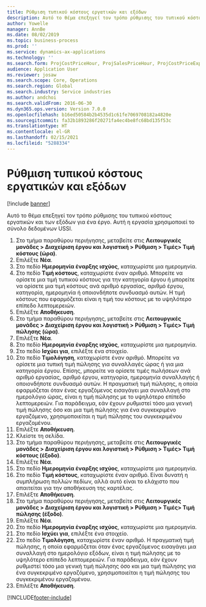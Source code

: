 ```yaml
---
title: Ρύθμιση τυπικού κόστους εργατικών και εξόδων
description: Αυτό το θέμα επεξηγεί τον τρόπο ρύθμισης του τυπικού κόστους εργατικών και των εξόδων για ένα έργο.
author: Yowelle
manager: AnnBe
ms.date: 08/02/2019
ms.topic: business-process
ms.prod: ''
ms.service: dynamics-ax-applications
ms.technology: ''
ms.search.form: ProjCostPriceHour, ProjSalesPriceHour, ProjCostPriceExpense, ProjSalesPriceCost
audience: Application User
ms.reviewer: josaw
ms.search.scope: Core, Operations
ms.search.region: Global
ms.search.industry: Service industries
ms.author: andchoi
ms.search.validFrom: 2016-06-30
ms.dyn365.ops.version: Version 7.0.0
ms.openlocfilehash: b16ed50584b2b4535d1c61fe7069708182a4820e
ms.sourcegitcommit: fa32b1893286f20271fa4ec4be8fc68bd135f53c
ms.translationtype: HT
ms.contentlocale: el-GR
ms.lasthandoff: 02/15/2021
ms.locfileid: "5288334"
---
```

# <a name="configure-standard-costs-for-labor-and-expenses"></a>Ρύθμιση τυπικού κόστους εργατικών και εξόδων

[!include [banner](../../includes/banner.md)]

Αυτό το θέμα επεξηγεί τον τρόπο ρύθμισης του τυπικού κόστους εργατικών και των εξόδων για ένα έργο. Αυτή η εργασία χρησιμοποιεί το σύνολο δεδομένων USSI.

1. Στο τμήμα παραθύρου περιήγησης, μεταβείτε στις **Λειτουργικές μονάδες > Διαχείριση έργου και λογιστική > Ρύθμιση > Τιμές> Τιμή κόστους (ώρα)**.
2. Επιλέξτε **Νέα**.
3. Στο πεδίο **Ημερομηνία έναρξης ισχύος**, καταχωρίστε μια ημερομηνία.
4. Στο πεδίο **Τιμή κόστους**, καταχωρίστε έναν αριθμό. Μπορείτε να ορίσετε μια τιμή τυπικού κόστους για την κατηγορία έργου ή μπορείτε να ορίσετε μια τιμή κόστους ανά αριθμό εργασίας, αριθμό έργου, κατηγορία, ημερομηνία ή οποιονδήποτε συνδυασμό αυτών. Η τιμή κόστους που εφαρμόζεται είναι η τιμή του κόστους με το υψηλότερο επίπεδο λεπτομερειών.  
5. Επιλέξτε **Αποθήκευση**.
6. Στο τμήμα παραθύρου περιήγησης, μεταβείτε στις **Λειτουργικές μονάδες > Διαχείριση έργου και λογιστική > Ρύθμιση > Τιμές> Τιμή πώλησης (ώρα)**.
7. Επιλέξτε **Νέα**.
8. Στο πεδίο **Ημερομηνία έναρξης ισχύος**, καταχωρίστε μια ημερομηνία.
9. Στο πεδίο **Ισχύει για**, επιλέξτε ένα στοιχείο.
10. Στο πεδίο **Τιμολόγηση**, καταχωρίστε έναν αριθμό. Μπορείτε να ορίσετε μια τυπική τιμή πώλησης για συναλλαγές ώρας ή για μια κατηγορία έργου. Επίσης, μπορείτε να ορίσετε τιμές πωλήσεων ανά αριθμό εργασίας, αριθμό έργου, κατηγορία, ημερομηνία συναλλαγής ή οποιονδήποτε συνδυασμό αυτών. Η πραγματική τιμή πώλησης, η οποία εφαρμόζεται όταν ένας εργαζόμενος εισαγάγει μια συναλλαγή στο ημερολόγιο ώρας, είναι η τιμή πώλησης με το υψηλότερο επίπεδο λεπτομερειών. Για παράδειγμα, εάν έχουν ρυθμιστεί τόσο μια γενική τιμή πώλησης όσο και μια τιμή πώλησης για ένα συγκεκριμένο εργαζόμενο, χρησιμοποιείται η τιμή πώλησης του συγκεκριμένου εργαζομένου.  
11. Επιλέξτε **Αποθήκευση**.
12. Κλείστε τη σελίδα.
13. Στο τμήμα παραθύρου περιήγησης, μεταβείτε στις **Λειτουργικές μονάδες > Διαχείριση έργου και λογιστική > Ρύθμιση > Τιμές> Τιμή κόστους (έξοδο)**.
14. Επιλέξτε **Νέα**.
15. Στο πεδίο **Ημερομηνία έναρξης ισχύος**, καταχωρίστε μια ημερομηνία.
16. Στο πεδίο **Τιμή κόστους**, καταχωρίστε έναν αριθμό. Είναι δυνατή η συμπλήρωση πολλών πεδίων, αλλά αυτό είναι το ελάχιστο που απαιτείται για την αποθήκευση της καρτέλας.  
17. Επιλέξτε **Αποθήκευση**.
18. Στο τμήμα παραθύρου περιήγησης, μεταβείτε στις **Λειτουργικές μονάδες > Διαχείριση έργου και λογιστική > Ρύθμιση > Τιμές> Τιμή πώλησης (έξοδο)**.
19. Επιλέξτε **Νέα**.
20. Στο πεδίο **Ημερομηνία έναρξης ισχύος**, καταχωρίστε μια ημερομηνία.
21. Στο πεδίο **Ισχύει για**, επιλέξτε ένα στοιχείο.
22. Στο πεδίο **Τιμολόγηση**, καταχωρίστε έναν αριθμό. Η πραγματική τιμή πώλησης, η οποία εφαρμόζεται όταν ένας εργαζόμενος εισαγάγει μια συναλλαγή στο ημερολόγιο εξόδων, είναι η τιμή πώλησης με το υψηλότερο επίπεδο λεπτομερειών. Για παράδειγμα, εάν έχουν ρυθμιστεί τόσο μια γενική τιμή πώλησης όσο και μια τιμή πώλησης για ένα συγκεκριμένο εργαζόμενο, χρησιμοποιείται η τιμή πώλησης του συγκεκριμένου εργαζομένου.  
23. Επιλέξτε **Αποθήκευση**.



[!INCLUDE[footer-include](../../includes/footer-banner.md)]